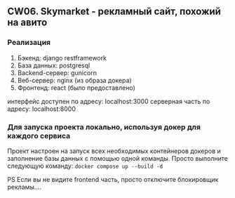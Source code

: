## CW06. Skymarket - рекламный сайт, похожий на авито

### Реализация

1. Бэкенд: django restframework
2. База данных: postgresql
3. Backend-сервер: gunicorn
4. Веб-сервер: nginx (из образа докера)
5. Фронтенд: react (было предоставлено)

интерфейс доступен по адресу: localhost:3000
серверная часть по адресу: localhost:8000

### Для запуска проекта локально, используя докер для каждого сервиса

Проект настроен на запуск всех необходимых контейнеров докеров и заполнение базы данных с помощью одной команды.
Просто выполните следующую команду: `docker compose up --build -d`


PS Если вы не видите frontend часть, просто отключите блокировщик рекламы.... 